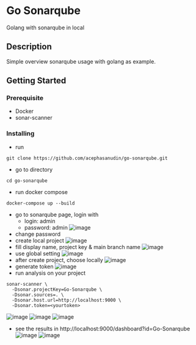 # Go Sonarqube

Golang with sonarqube in local

## Description

Simple overview sonarqube usage with golang as example.

## Getting Started

### Prerequisite

- Docker
- sonar-scanner

### Installing
- run
```
git clone https://github.com/acephasanudin/go-sonarqube.git
```
- go to directory
```
cd go-sonarqube
```
- run docker compose
```
docker-compose up --build
```
- go to sonarqube page, login with
  - login: admin
  - password: admin
![image](https://github.com/acephasanudin/go-sonarqube/assets/70930571/21f757aa-ecd7-4dc3-b3aa-1dbb3386c0d7)
- change password
- create local project
![image](https://github.com/acephasanudin/go-sonarqube/assets/70930571/a1a2f949-cf12-450f-bdd6-698e30f6f1ee)
- fill display name, project key & main branch name
![image](https://github.com/acephasanudin/go-sonarqube/assets/70930571/5e52811b-f1cf-4998-bd78-d198ce0d2e16)
- use global setting
![image](https://github.com/acephasanudin/go-sonarqube/assets/70930571/378252d2-7cb4-4670-9db9-81a860138afc)
- after create project, choose locally
![image](https://github.com/acephasanudin/go-sonarqube/assets/70930571/1f753b37-4b5b-40f4-b5e0-a85f5fb33e66)
- generate token
![image](https://github.com/acephasanudin/go-sonarqube/assets/70930571/ea69d7c1-0aeb-4631-87bf-a7ed06c75063)
- run analysis on your project
```
sonar-scanner \
  -Dsonar.projectKey=Go-Sonarqube \
  -Dsonar.sources=. \
  -Dsonar.host.url=http://localhost:9000 \
  -Dsonar.token=<yourtoken>
```
![image](https://github.com/acephasanudin/go-sonarqube/assets/70930571/350484ed-d21d-4cdf-906c-435284d193de)
![image](https://github.com/acephasanudin/go-sonarqube/assets/70930571/df915e45-de0e-49bd-b6eb-a48cacb3cb79)
![image](https://github.com/acephasanudin/go-sonarqube/assets/70930571/f4e09739-5e79-4cd9-baf7-a31095d1cb2d)
- see the results in http://localhost:9000/dashboard?id=Go-Sonarqube
![image](https://github.com/acephasanudin/go-sonarqube/assets/70930571/4d72f139-8a10-482f-9ae0-b48b534abcdd)
![image](https://github.com/acephasanudin/go-sonarqube/assets/70930571/48c2a382-b94b-4ec7-9db2-44969ad30546)
